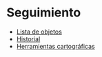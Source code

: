 # Seguimiento

- [Lista de objetos](seguimiento/lista-de-objetos.md)
- [Historial](seguimiento/historial.md)
- [Herramientas cartográficas](seguimiento/herramientas-cartogrficas.md)